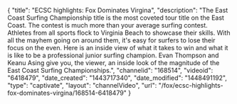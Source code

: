 {
    "title": "ECSC highlights: Fox Dominates Virgina",
    "description": "The East Coast Surfing Championship title is the most coveted tour title on the East Coast. The contest is much more than your average surfing contest. Athletes from all sports flock to Virginia Beach to showcase their skills. With all the mayhem going on around them, it's easy for surfers to lose their focus on the even. Here is an inside view of what it takes to win and what it is like to be a professional junior surfing champion. Evan Thompson and Keanu Asing give you, the viewer, an inside look of the magnitude of the East Coast Surfing Championships.",
    "channelid": "168514",
    "videoid": "6418479",
    "date_created": "1443717340",
    "date_modified": "1448491192",
    "type": "captivate",
    "layout": "channelVideo",
    "url": "\/fox\/ecsc-highlights-fox-dominates-virgina\/168514-6418479"
}